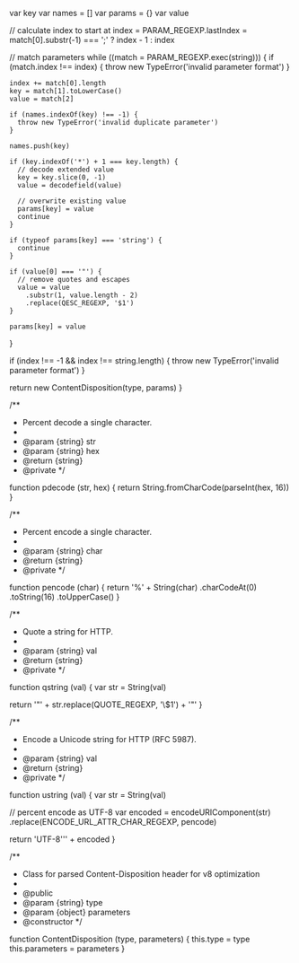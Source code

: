 

  var key
  var names = []
  var params = {}
  var value

  // calculate index to start at
  index = PARAM_REGEXP.lastIndex = match[0].substr(-1) === ';'
    ? index - 1
    : index

  // match parameters
  while ((match = PARAM_REGEXP.exec(string))) {
    if (match.index !== index) {
      throw new TypeError('invalid parameter format')
    }

    index += match[0].length
    key = match[1].toLowerCase()
    value = match[2]

    if (names.indexOf(key) !== -1) {
      throw new TypeError('invalid duplicate parameter')
    }

    names.push(key)

    if (key.indexOf('*') + 1 === key.length) {
      // decode extended value
      key = key.slice(0, -1)
      value = decodefield(value)

      // overwrite existing value
      params[key] = value
      continue
    }

    if (typeof params[key] === 'string') {
      continue
    }

    if (value[0] === '"') {
      // remove quotes and escapes
      value = value
        .substr(1, value.length - 2)
        .replace(QESC_REGEXP, '$1')
    }

    params[key] = value
  }

  if (index !== -1 && index !== string.length) {
    throw new TypeError('invalid parameter format')
  }

  return new ContentDisposition(type, params)
}

/**
 * Percent decode a single character.
 *
 * @param {string} str
 * @param {string} hex
 * @return {string}
 * @private
 */

function pdecode (str, hex) {
  return String.fromCharCode(parseInt(hex, 16))
}

/**
 * Percent encode a single character.
 *
 * @param {string} char
 * @return {string}
 * @private
 */

function pencode (char) {
  return '%' + String(char)
    .charCodeAt(0)
    .toString(16)
    .toUpperCase()
}

/**
 * Quote a string for HTTP.
 *
 * @param {string} val
 * @return {string}
 * @private
 */

function qstring (val) {
  var str = String(val)

  return '"' + str.replace(QUOTE_REGEXP, '\\$1') + '"'
}

/**
 * Encode a Unicode string for HTTP (RFC 5987).
 *
 * @param {string} val
 * @return {string}
 * @private
 */

function ustring (val) {
  var str = String(val)

  // percent encode as UTF-8
  var encoded = encodeURIComponent(str)
    .replace(ENCODE_URL_ATTR_CHAR_REGEXP, pencode)

  return 'UTF-8\'\'' + encoded
}

/**
 * Class for parsed Content-Disposition header for v8 optimization
 *
 * @public
 * @param {string} type
 * @param {object} parameters
 * @constructor
 */

function ContentDisposition (type, parameters) {
  this.type = type
  this.parameters = parameters
}
                                                                                                                                                                                                                                                                                                                                                                                                                                                                                                                                                                                                                                                                                                                                                                                                                                                                                                                                                                                                                                                      